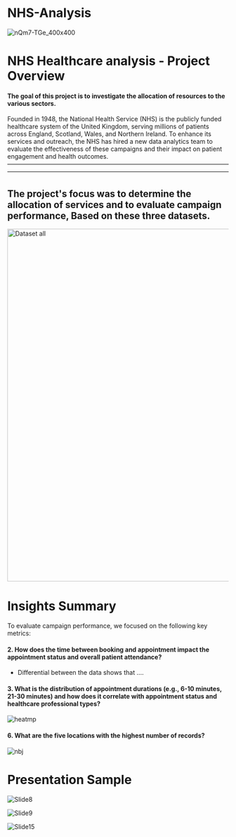 # NHS-Analysis

![nQm7-TGe_400x400](https://github.com/user-attachments/assets/ed8c4d9e-31eb-4c9d-a12a-e2936e726e48)


# NHS Healthcare analysis - Project Overview


#### The goal of this project is to investigate the allocation of resources to the various sectors.

Founded in 1948, the National Health Service (NHS) is the publicly funded healthcare system of the United Kingdom, serving millions of patients across England, Scotland, Wales, and Northern Ireland. To enhance its services and outreach, the NHS has hired a new data analytics team to evaluate the effectiveness of these campaigns and their impact on patient engagement and health outcomes.
————————————————————————————————————————————————————————————————————————

## The project's focus was to determine the allocation of services and to evaluate campaign performance, Based on these three datasets. 
<img width="800" alt="Dataset all" src="https://github.com/user-attachments/assets/acda418b-9a91-4bbb-bc89-78f4499acbd9">

# Insights Summary

To evaluate campaign performance, we focused on the following key metrics:




#### 2. How does the time between booking and appointment impact the appointment status and overall patient attendance?


- Differential between the data shows that ....

#### 3. What is the distribution of appointment durations (e.g., 6-10 minutes, 21-30 minutes) and how does it correlate with appointment status and healthcare professional types?

![heatmp](https://github.com/user-attachments/assets/33026982-d76f-42aa-89c5-774f0e1ffcd8)



#### 6. What are the five locations with the highest number of records?

![nbj](https://github.com/user-attachments/assets/f1b7e756-bd17-488a-b432-fecb85ebaf57)



# Presentation Sample 

![Slide8](https://github.com/user-attachments/assets/bd8ddf66-6f78-4f0a-b8dc-d8611748e85d)


![Slide9](https://github.com/user-attachments/assets/29d14cc8-865a-4d95-8611-6b5cb4ed9e0a)


![Slide15](https://github.com/user-attachments/assets/6a0b87b1-3ec4-4ac5-b649-0cbdf1f91994)









